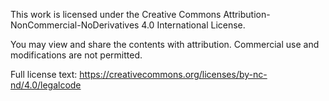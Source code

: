 This work is licensed under the Creative Commons Attribution-NonCommercial-NoDerivatives 4.0 International License.

You may view and share the contents with attribution. Commercial use and modifications are not permitted.

Full license text: https://creativecommons.org/licenses/by-nc-nd/4.0/legalcode
